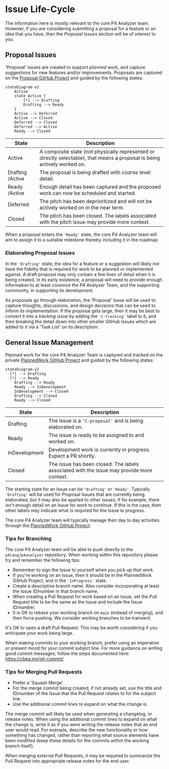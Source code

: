 # Issue Life-Cycle
The information here is mostly relevant to the core P4 Analyzer team. However, if you are considering submitting a
proposal for a feature or an idea that you have, then the _Proposal Issues_ section will be of interest to you.

## Proposal Issues
'Proposal' issues are created to support _planned_ work, and capture suggestions for new features and/or improvements.
Proposals are captured on the [Proposal GitHub Project](https://github.com/orgs/p4lang/projects/1/views/1)
and guided by the following states:

```mermaid
stateDiagram-v2
	Active
	state Active {
		[*] --> Drafting
		Drafting --> Ready
	}
	Active --> Deferred
	Active --> Closed
	Deferred --> Closed
	Deferred --> Active
	Ready --> Closed
```

|State|Description|
|-----|-----------|
| Active | A composite state (not physically represented or directly selectable), that means a proposal is being actively worked on.  |
| Drafting /Active | The proposal is being drafted with _coarse_ level detail. |
| Ready /Active | Enough detail has been captured and the proposed work can now be scheduled and started.  |
| Deferred | The pitch has been deprioritized and will not be actively worked on in the near term.  |
| Closed | The pitch has been closed. The labels associated with the pitch issue may provide more context.  |

When a proposal enters the `'Ready'` state, the core P4 Analyzer team will aim to assign it to a suitable milestone
thereby including it in the roadmap.

### Elaborating Proposal Issues
In the `'Drafting'` state, the idea for a feature or a suggestion will likely not have the fidelity that is required
for work to be planned or implemented against. A draft proposal may only contain a few lines of detail when it is being
created. In its early existence, a proposal will need to provide enough information to at least convince the P4
Analyzer Team, and the supporting community, in supporting its development. 

As proposals go through elaboration, the 'Proposal' Issue will be used to capture thoughts, discussions, and design
decisions that can be used to inform its implementation. If the proposal gets large, then it may be best to convert
it into a _tracking issue_ by adding the `'C-tracking'` label to it, and then breaking the detail down into other
smaller GitHub Issues which are added to it via a 'Task List' on its description.

## General Issue Management
Planned work for the core P4 Analyzer Team is captured and tracked on the private
[PlannedWork GitHub Project](https://github.com/orgs/p4lang/projects/2/views/1) and guided by the following states:

```mermaid
stateDiagram-v2
  [*] --> Drafting
  [*] --> Ready
	Drafting --> Ready
	Ready --> InDevelopment
	InDevelopment --> Closed
	Drafting --> Closed
	Ready --> Closed
```

|State|Description|
|-----|-----------|
| Drafting | The issue is a `'C-proposal'` and is being elaborated on. |
| Ready | The issue is ready to be assigned to and worked on. |
| InDevelopment | Development work is currently in progress. Expect a PR shortly. |
| Closed | The issue has been closed. The labels associated with the issue may provide more context. |

The starting state for an Issue can be `'Drafting'` or `'Ready'`. Typically `'Drafting'` will be used for Proposal
Issues that are currently being elaborated, but it may also be applied to other Issues, if for example, there
isn't enough detail on an Issue for work to continue. If this is the case, then other labels may indicate what is
required for the Issue to progress.

The core P4 Analyzer team will typically manage their day to day activities through the
[PlannedWork GitHub Project](https://github.com/orgs/p4lang/projects/2/views/1).

### Tips for Branching
The core P4 Analyzer team will be able to push directly to the `p4lang/p4analyzer` repository. When working within
this repository please try and remember the following tips:

* Remember to sign the Issue to yourself when you _pick up that work_.
* If you're working on an Issue, then it should be in the PlannedWork GitHub Project, and in the `'InProgress'` state.
* Create a descriptive branch name. Also consider incorporating at least the Issue ID/number in that branch name.
* When creating a Pull Request for work based on an Issue, set the Pull Request title to be the same as the Issue and include the Issue ID/number.
* It is OK to rebase your working branch on `main` (instead of merging), and then force pushing. We consider working branches to be transient.

It's OK to open a draft Pull Request. This may be worth considering if you anticipate your work being large.

When making commits to your working branch, prefer using an imperative or present mood for your commit subject line.
For more guidance on writing good commit messages, follow the steps documented here:
https://cbea.ms/git-commit/

### Tips for Merging Pull Requests
* Prefer a 'Squash Merge'.
* For the merge commit being created, if not already set, use the title and ID/number of the Issue that the Pull Request relates to for the subject line.
* Use the additional commit lines to expand on what the change is. 

The merge commit will likely be used when generating a changelog, or release notes. When using the additional
commit lines to expand on what the change is, write it as if you were writing the release notes that an end user
would read. For example, describe the new functionality or how something has changed, rather than reporting what source
elements have been modified (keep these details for the commits within the working branch itself).

When merging external Pull Requests, it may be required to summarize the Pull Request into appropriate release notes
for the end user.
